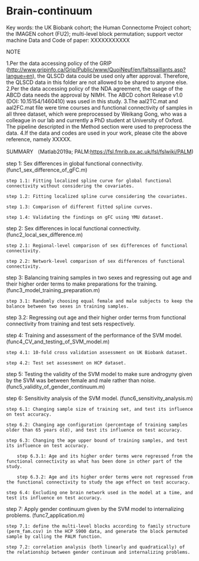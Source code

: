 # Brain-continuum
Key words: the UK Biobank cohort; the Human Connectome Project cohort; the IMAGEN cohort (FU2); multi-level block permutation; support vector machine
Data and Code of paper:
XXXXXXXXXXX

NOTE

1.Per the data accessing policy of the GRIP (http://www.gripinfo.ca/Grip/Public/www/QuoiNeuf/en/faitssaillants.asp?langue=en),
the QLSCD data could be used only after approval. Therefore, the QLSCD data in this folder are not allowed to be shared to anyone else.
2.Per the data accessing policy of the NDA agreement, the usage of the ABCD data needs the approval by NIMH. The ABCD cohort Release v1.0 (DOI: 10.15154/1460410) was used in this study.
3.The aal2TC.mat and aal2FC.mat file were time courses and functional connectivity of samples in all three dataset, which were preprocessed by Weikang Gong, who was a colleague in our lab and currently a PhD student at University of Oxford. The pipeline descripted in the Method section were used to preprocess the data.
4.If the data and codes are used in your work, please cite the above reference, namely XXXXX.

SUMMARY （Matlab2019a; PALM:https://fsl.fmrib.ox.ac.uk/fsl/fslwiki/PALM)

step 1: Sex differences in global functional connectivity. (func1_sex_difference_of_gFC.m)

    step 1.1: Fitting localized spline curve for global functional connectivity without considering the covariates.
    
    step 1.2: Fitting localized spline curve considering the covariates.
    
    step 1.3: Comparison of different fitted spline curves.
    
    step 1.4: Validating the findings on gFC using YMU dataset.


step 2: Sex differences in local functional connectivity. (func2_local_sex_difference.m)

    step 2.1: Regional-level comparison of sex differences of functional connectivity.
  
    step 2.2: Network-level comparison of sex differences of functional connectivity.


step 3: Balancing training samples in two sexes and regressing out age and their higher order terms to make preparations for the training. (func3_model_training_preparation.m)

    step 3.1: Randomly choosing equal female and male subjects to keep the balance between two sexes in training samples.
  
   step 3.2: Regressing out age and their higher order terms from functional connectivity from training and test sets respectively.


step 4: Training and assessment of the performance of the SVM model. (func4_CV_and_testing_of_SVM_model.m)

    step 4.1: 10-fold cross validation assessment on UK Biobank dataset.
  
    step 4.2: Test set assessment on HCP dataset.


step 5: Testing the validity of the SVM model to make sure androgyny given by the SVM was between female and male rather than noise. (func5_validity_of_gender_continuum.m)


step 6: Sensitivity analysis of the SVM model. (func6_sensitivity_analysis.m)

    step 6.1: Changing sample size of training set, and test its influence on test accuracy.
  
    step 6.2: Changing age configuration (percentage of training samples older than 65 years old), and test its influence on test accuracy.
  
    step 6.3: Changing the age upper bound of training samples, and test its influence on test accuracy.
  
        step 6.3.1: Age and its higher order terms were regressed from the functional connectivity as what has been done in other part of the study.
    
        step 6.3.2: Age and its higher order terms were not regressed from the functional connectivity to study the age effect on test accuracy.
    
    step 6.4: Excluding one brain network used in the model at a time, and test its influence on test accuracy.
  

step 7: Apply gender continuum given by the SVM model to internalizing problems. (func7_application.m)

    step 7.1: define the multi-level blocks according to family structure (perm_fam.csv) in the HCP S900 data, and generate the block permuted sample by calling the PALM function.
  
    step 7.2: correlation analysis (both linearly and quadratically) of the relationship between gender continuum and internalizing problems.
